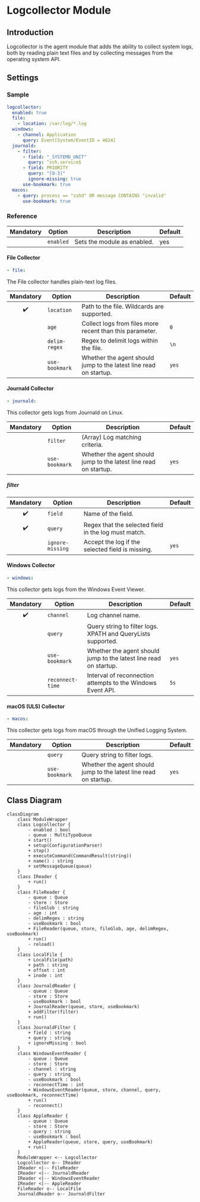 # Logcollector Module

## Introduction

Logcollector is the agent module that adds the ability to collect system logs,
both by reading plain text files and by collecting messages from the operating
system API.

## Settings

### Sample

```yaml
logcollector:
  enabled: true
  file:
    - location: /var/log/*.log
  windows:
    - channel: Application
      query: Event[System/EventID = 4624]
  journald:
    - filter:
      - field: "_SYSTEMD_UNIT"
        query: ^ssh.service$
      - field: PRIORITY
        query: "[0-3]"
        ignore-missing: true
      use-bookmark: true
  macos:
    - query: process == "sshd" OR message CONTAINS "invalid"
      use-bookmark: true
```

### Reference

|Mandatory|Option|Description|Default|
|:-:|--|--|--|
||`enabled`|Sets the module as enabled.|yes|

#### File Collector

```yaml
- file:
```

The File collector handles plain-text log files.

|Mandatory|Option|Description|Default|
|:-:|--|--|--|
|✔️|`location`|Path to the file. Wildcards are supported.||
||`age`|Collect logs from files more recent than this parameter.|`0`|
||`delim-regex`|Regex to delimit logs within the file.|`\n`|
||`use-bookmark`|Whether the agent should jump to the latest line read on startup.|`yes`|

#### Journald Collector

```yaml
- journald:
```

This collector gets logs from Journald on Linux.

|Mandatory|Option|Description|Default|
|:-:|--|--|--|
||`filter`|(Array) Log matching criteria.||
||`use-bookmark`|Whether the agent should jump to the latest line read on startup.|`yes`|

##### filter

|Mandatory|Option|Description|Default|
|:-:|--|--|--|
|✔️|`field`|Name of the field.||
|✔️|`query`|Regex that the selected field in the log must match.||
||`ignore-missing`|Accept the log if the selected field is missing.|`yes`|

#### Windows Collector

```yaml
- windows:
```

This collector gets logs from the Windows Event Viewer.

|Mandatory|Option|Description|Default|
|:-:|--|--|--|
|✔️|`channel`|Log channel name.||
||`query`|Query string to filter logs. XPATH and QueryLists supported.|
||`use-bookmark`|Whether the agent should jump to the latest line read on startup.|`yes`|
||`reconnect-time`|Interval of reconnection attempts to the Windows Event API.|`5s`|

#### macOS (ULS) Collector

```yaml
- macos:
```

This collector gets logs from macOS through the Unified Logging System.

|Mandatory|Option|Description|Default|
|:-:|--|--|--|
||`query`|Query string to filter logs.|
||`use-bookmark`|Whether the agent should jump to the latest line read on startup.|`yes`|

## Class Diagram

```mermaid
classDiagram
    class ModuleWrapper
    class Logcollector {
        - enabled : bool
        - queue : MultiTypeQueue
        + start()
        + setup(ConfigurationParser)
        + stop()
        + executeCommand(CommandResult(string))
        + name() : string
        + setMessageQueue(queue)
    }
    class IReader {
        + run()
    }
    class FileReader {
        - queue : Queue
        - store : Store
        - fileGlob : string
        - age : int
        - delimRegex : string
        - useBookmark : bool
        + FileReader(queue, store, fileGlob, age, delimRegex, useBookmark)
        + run()
        - reload()
    }
    class LocalFile {
        + LocalFile(path)
        + path : string
        + offset : int
        + inode : int
    }
    class JournaldReader {
        - queue : Queue
        - store : Store
        - useBookmark : bool
        + JournalReader(queue, store, useBookmark)
        + addFilter(filter)
        + run()
    }
    class JournaldFilter {
        + field : string
        + query : string
        + ignoreMissing : bool
    }
    class WindowsEventReader {
        - queue : Queue
        - store : Store
        - channel : string
        - query : string
        - useBookmark : bool
        - reconnectTime : int
        + WindowsEventReader(queue, store, channel, query, useBookmark, reconnectTime)
        + run()
        - reconnect()
    }
    class AppleReader {
        - queue : Queue
        - store : Store
        - query : string
        - useBookmark : bool
        + AppleReader(queue, store, query, useBookmark)
        + run()
    }
    ModuleWrapper <-- Logcollector
    Logcollector o-- IReader
    IReader <|-- FileReader
    IReader <|-- JournaldReader
    IReader <|-- WindowsEventReader
    IReader <|-- AppleReader
    FileReader o-- LocalFile
    JournaldReader o-- JournaldFilter
```
